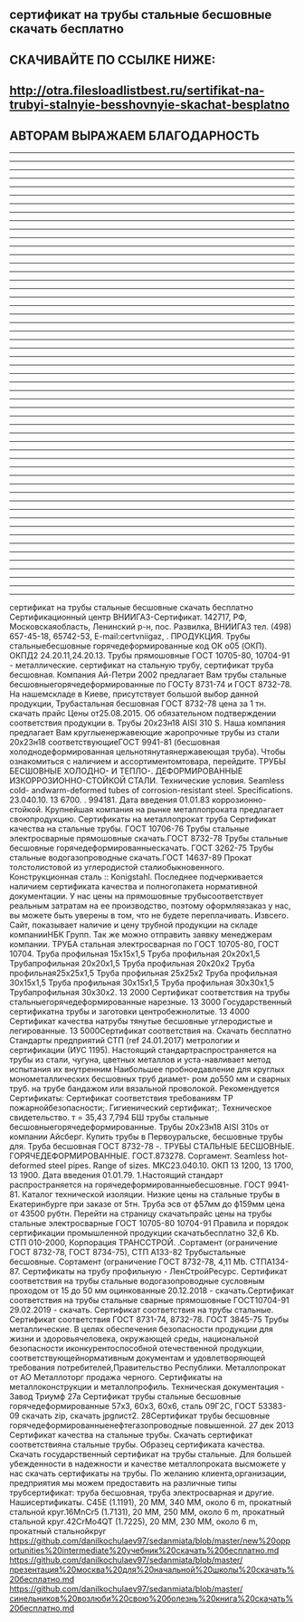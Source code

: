 сертификат на трубы стальные бесшовные скачать бесплатно
--------------------------------------------------
СКАЧИВАЙТЕ ПО ССЫЛКЕ НИЖЕ:
--------------------------------------------------
http://otra.filesloadlistbest.ru/sertifikat-na-trubyi-stalnyie-besshovnyie-skachat-besplatno
--------------------------------------------------
АВТОРАМ ВЫРАЖАЕМ БЛАГОДАРНОСТЬ
--------------------------------------------------
--------------------------------------------------
--------------------------------------------------
--------------------------------------------------
--------------------------------------------------
--------------------------------------------------
--------------------------------------------------
--------------------------------------------------
--------------------------------------------------
--------------------------------------------------
--------------------------------------------------
--------------------------------------------------
--------------------------------------------------
--------------------------------------------------
--------------------------------------------------
--------------------------------------------------
--------------------------------------------------
--------------------------------------------------
--------------------------------------------------
--------------------------------------------------
--------------------------------------------------
--------------------------------------------------
--------------------------------------------------
--------------------------------------------------
--------------------------------------------------
--------------------------------------------------
--------------------------------------------------
--------------------------------------------------
--------------------------------------------------
--------------------------------------------------
--------------------------------------------------
--------------------------------------------------
--------------------------------------------------
--------------------------------------------------
--------------------------------------------------
--------------------------------------------------
--------------------------------------------------
--------------------------------------------------
--------------------------------------------------
--------------------------------------------------
--------------------------------------------------
--------------------------------------------------
--------------------------------------------------
--------------------------------------------------
--------------------------------------------------
--------------------------------------------------
--------------------------------------------------
--------------------------------------------------
--------------------------------------------------
--------------------------------------------------
--------------------------------------------------
--------------------------------------------------
--------------------------------------------------
--------------------------------------------------
сертификат на трубы стальные бесшовные скачать бесплатно Сертификационный центр ВНИИГАЗ-Сертификат. 142717, РФ, Московскаяобласть, Ленинский р-н, пос. Развилка, ВНИИГАЗ тел. (498) 657-45-18, 65742-53, E-mail:certvniigaz, . ПРОДУКЦИЯ. Трубы стальныебесшовные горячедеформированные код ОК o05 (ОКП). ОКПД2 24.20.11,24.20.13. Трубы прямошовные ГОСТ 10705-80, 10704-91 - металлические. сертификат на стальную трубу, сертификат труба бесшовная. Компания Ай-Петри 2002 предлагает Вам трубы стальные бесшовныегорячедеформированные по ГОСТу 8731-74 и ГОСТ 8732-78. На нашемскладе в Киеве, присутствует большой выбор данной продукции,  Трубастальная бесшовная ГОСТ 8732-78 цена за 1 тн.  скачать прайс  Цены от25.08.2015. Об обязательном подтверждении соответствия продукции в. Трубы 20х23н18 AISI 310 S. Наша компания предлагает Вам круглыенержавеющие жаропрочные трубы из стали 20х23н18 соответствующиеГОСТ 9941-81 (бесшовная холоднодеформированная цельнотянутаянержавеющая труба). Чтобы ознакомиться с наличием и ассортиментомтовара, перейдите. ТРУБЫ БЕСШОВНЫЕ ХОЛОДНО- И ТЕПЛО-. ДЕФОРМИРОВАННЫЕ ИЗКОРРОЗИОННО-СТОЙКОЙ СТАЛИ. Технические условия. Seamless cold- andwarm-deformed tubes of corrosion-resistant steel. Specifications.  23.040.10. 13 6700. . 994181. Дата введения 01.01.83 коррозионно-стойкой. Крупнейшая компания на рынке металлопроката предлагает своюпродукцию. Сертификаты на металлопрокат труба
Сертификат качества на стальные трубы. ГОСТ 10706-76  Трубы стальные электросварные прямошовные скачать.ГОСТ 8732-78  Трубы стальные бесшовные горячедеформированныескачать. ГОСТ 3262-75  Трубы стальные водогазопроводные скачать.ГОСТ 14637-89  Прокат толстолистовой из углеродистой сталиобыкновенного. Конструкционная сталь :: Konigstahl. Последнее подчеркивается наличием сертификата качества и полногопакета нормативной документации. У нас цены на прямошовные трубысоответствует реальным затратам на ее производство, поэтому оформляязаказ у нас, вы можете быть уверены в том, что не будете переплачивать. Извсего. Сайт, показывает наличие и цену трубной продукции на складе компанииНБК Групп. Так же можно отправить заявку менеджерам компании. ТРУБА стальная электросварная по ГОСТ 10705-80, ГОСТ 10704. Труба профильная 15х15х1,5  Труба профильная 20х20х1,5  Трубапрофильная 20х20х1,5  Труба профильная 20х20х2  Труба профильная25х25х1,5  Труба профильная 25х25х2  Труба профильная 30х15х1,5 Труба профильная 30х15х1,5  Труба профильная 30х30х1,5  Трубапрофильная 30х30х2. 13 2000 Сертификат соответствия на трубы стальныегорячедеформированные нарезные. 13 3000 Государственный сертификатна трубы и заготовки центробежнолитые. 13 4000 Сертификат качества натрубы тянутые бесшовные углеродистые и легированные. 13 5000Сертификат соответствия на. Скачать бесплатно Стандарты предприятий СТП (ref 24.01.2017)
метрологии и сертификации (ИУС 1195). Настоящий стандартраспространяется на трубы из стали, чугуна, цветных металлов и уста-навливает метод испытания их внутренним  Наибольшее пробноедавление для круглых монометаллических бесшовных труб диамет- ром до550 мм и сварных труб. на трубе бандажом или вязальной проволокой.  Рекомендуется Сертификаты:  Cертификат соответствия требованиям ТР пожарнойбезопасности;.  Гигиенический сертификат;.  Техническое свидетельство. т = 35,43  7,794  БШ  трубы стальные бесшовныегорячедеформированные. Трубы 20х23н18 AISI 310s от компании Айсберг. Купить трубы в Первоуральске, бесшовные трубы для. Труба бесшовная ГОСТ 8732-78 -. ТРУБЫ СТАЛЬНЫЕ БЕСШОВНЫЕ. ГОРЯЧЕДЕФОРМИРОВАННЫЕ. ГОСТ.873278. Соргамент. Seamless hot-deformed steel pipes. Range of sizes. МKC23.040.10. ОКП 13 1200, 13 1700, 13 1900. Дата введения 01.01.79. 1.Настоящий стандарт распространяется на горячедеформированныебесшовные. ГОСТ 9941-81. Каталог технической изоляции. Низкие цены на стальные трубы в Екатеринбурге при заказе от 5тн. Труба эсв от ф57мм до ф159мм цена от 43500 рубтн. Перейти на страницу скачатьпрайс цены на трубы стальные электросварные ГОСТ 10705-80 10704-91
Правила и порядок сертификации промышленной продукции скачатьбесплатно 32,6 Kb. СТП 010-2000, Корпорация ТРАНССТРОЙ. .Сортамент (ограничение ГОСТ 8732-78, ГОСТ 8734-75), СТП А133-82 Трубыстальные бесшовные. Сортамент (ограничение ГОСТ 8732-78, 4,11 Mb. СТПА134-87. Сертификаты на трубу профильную - ЛенСтройРесурс. Сертификат соответствия на трубы стальные водогазопроводные сусловным проходом от 15 до 50 мм оцинкованные 20.12.2018 - скачать.Сертификат соответствия на трубы стальные сварные прямошовные ГОСТ10704-91 29.02.2019 - скачать. Сертификат соответствия на трубы стальные. Сертификат соответствия ГОСТ 8731-74, 8732-78. ГОСТ 3845-75 Трубы металлические. В целях обеспечения безопасности продукции для жизни и здоровьячеловека, окружающей среды, национальной безопасности иконкурентоспособной отечественной продукции, соответствующейнормативным документам и удовлетворяющей требования потребителей,Правительство Республики. Металлопрокат от АО Металлоторг  продажа черного. Сертификаты на металлоконструкции и металлопрофиль. Техническая документация - Завод Триумф
27а Сертификат трубы стальные бесшовные горячедеформированные 57х3, 60х3, 60х6, сталь 09Г2С, ГОСТ 53383-09 скачать zip, скачать jpgлист2. 28Сертификат трубы бесшовные горячедеформированныенефтегазопроводные повышенной. 27 дек 2013  Сертификат качества на стальные трубы. Скачать сертификат соответствияна стальные трубы. Образец сертификата качества. Скачать государственный сертификат на трубы стальные. Для большей убежденности в надежности и качестве металлопроката высможете у нас скачать сертификаты на трубы. По желанию клиента,организации, предприятия мы можем предоставить на различные типы трубсертификат: труба бесшовная, труба электросварная и другие. Нашисертификаты. C45E (1.1191),  20 MM,  340 MM, около 6 m, прокатный стальной круг.16MnCr5 (1.7131),  20 MM,  250 MM, около 6 m, прокатный стальной круг.42CrMo4QT (1.7225),  20 MM,  230 MM, около 6 m, прокатный стальнойкруг
https://github.com/danilkochulaev97/sedanmiata/blob/master/new%20opportunities%20intermediate%20учебник%20скачать%20бесплатно.md
https://github.com/danilkochulaev97/sedanmiata/blob/master/презентация%20москва%20для%20начальной%20школы%20скачать%20бесплатно.md
https://github.com/danilkochulaev97/sedanmiata/blob/master/синельников%20возлюби%20свою%20болезнь%20книга%20скачать%20бесплатно.md